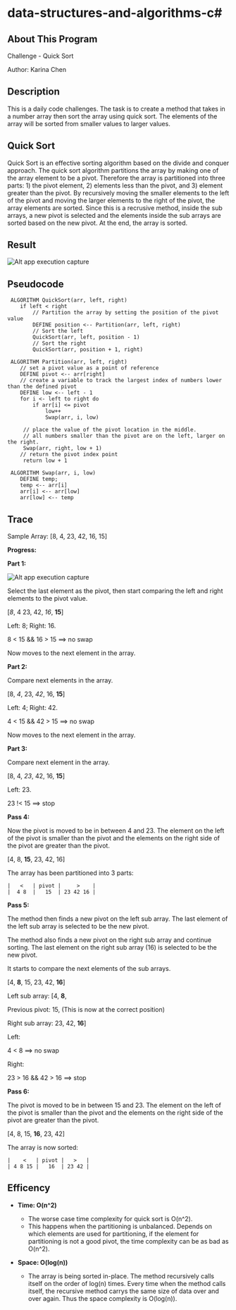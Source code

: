 # data-structures-and-algorithms-c#

## About This Program
Challenge - Quick Sort

Author: Karina Chen

## Description
This is a daily code challenges. The task is to create a method that takes in a number array then sort the array using quick sort. The elements of the array will be sorted from smaller values to larger values.

## Quick Sort
Quick Sort is an effective sorting algorithm based on the divide and conquer approach. The quick sort algorithm partitions the array by making one of the array element to be a pivot. Therefore the array is partitioned into three parts: 1) the pivot element, 2) elements less than the pivot, and 3) element greater than the pivot. By recursively moving the smaller elements to the left of the pivot and moving the larger elements to the right of the pivot, the array elements are sorted. Since this is a recrusive method, inside the sub arrays, a new pivot is selected and the elements inside the sub arrays are sorted based on the new pivot. At the end, the array is sorted.

## Result
![Alt app execution capture](/Assets/code28_2.JPG)

## Pseudocode
```
 ALGORITHM QuickSort(arr, left, right)
    if left < right
        // Partition the array by setting the position of the pivot value 
        DEFINE position <-- Partition(arr, left, right)
        // Sort the left
        QuickSort(arr, left, position - 1)
        // Sort the right
        QuickSort(arr, position + 1, right)

 ALGORITHM Partition(arr, left, right)
    // set a pivot value as a point of reference
    DEFINE pivot <-- arr[right]
    // create a variable to track the largest index of numbers lower than the defined pivot
    DEFINE low <-- left - 1
    for i <- left to right do
        if arr[i] <= pivot
            low++
            Swap(arr, i, low)

     // place the value of the pivot location in the middle.
     // all numbers smaller than the pivot are on the left, larger on the right. 
     Swap(arr, right, low + 1)
    // return the pivot index point
     return low + 1

 ALGORITHM Swap(arr, i, low)
    DEFINE temp;
    temp <-- arr[i]
    arr[i] <-- arr[low]
    arr[low] <-- temp
```
## Trace
Sample Array:
[8, 4, 23, 42, 16, 15]

**Progress:**

**Part 1:**

![Alt app execution capture](/Assets/code28_1.jpg)

Select the last element as the pivot, then start comparing the left and right elements to the pivot value.

[_*8*_, 4 23, 42, _*16*_, **15**]

Left: 8; Right: 16.

8 < 15 && 16 > 15 ==> no swap

Now moves to the next element in the array.

**Part 2:**

Compare next elements in the array.

[8, _*4*_, 23, _*42*_, 16, **15**]

Left: 4; Right: 42.

4 < 15 && 42 > 15 ==> no swap

Now moves to the next element in the array.

**Part 3:**

Compare next element in the array.

[8, 4, _*23*_, 42, 16, **15**]

Left: 23.

23 !< 15 ==> stop

**Pass 4:**

Now the pivot is moved to be in between 4 and 23. The element on the left of the pivot is smaller than the pivot and the elements on the right side of the pivot are greater than the pivot.

[4, 8, **15**, 23, 42, 16]

The array has been partitioned into 3 parts:
```
|   <   | pivot |     >    |
|  4 8  |   15  | 23 42 16 |
```
**Pass 5:**

The method then finds a new pivot on the left sub array. The last element of the left sub array is selected to be the new pivot.

The method also finds a new pivot on the right sub array and continue sorting. The last element on the right sub array (16) is selected to be the new pivot.

It starts to compare the next elements of the sub arrays.

[4, **8**, 15, 23, 42, **16**]

Left sub array: [4, **8**,

Previous pivot: 15, (This is now at the correct position)

Right sub array: 23, 42, **16**]


Left:

4 < 8 ==> no swap

Right:

23 > 16 && 42 > 16 ==> stop

**Pass 6:**

The pivot is moved to be in between 15 and 23. The element on the left of the pivot is smaller than the pivot and the elements on the right side of the pivot are greater than the pivot.

[4, 8, 15, **16**, 23, 42]

The array is now sorted:
```
|    <   | pivot |   >   |
| 4 8 15 |   16  | 23 42 |
```

## Efficency

* **Time: O(n^2)**
  * The worse case time complexity for quick sort is O(n^2).
  * This happens when the partitioning is unbalanced. Depends on which elements are used for partitioning, if the element for partitioning is not a good pivot, the time complexity can be as bad as O(n^2).

* **Space: O(log(n))**
  * The array is being sorted in-place. The method recursively calls itself on the order of log(n) times. Every time when the method calls itself, the recursive method carrys the same size of data over and over again. Thus the space complexity is O(log(n)).